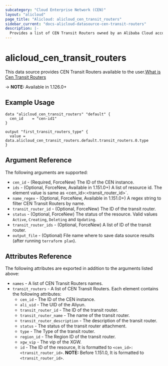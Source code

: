 ```yaml
---
subcategory: "Cloud Enterprise Network (CEN)"
layout: "alicloud"
page_title: "Alicloud: alicloud_cen_transit_routers"
sidebar_current: "docs-alicloud-datasource-cen-transit-routers"
description: |-
  Provides a list of CEN Transit Routers owned by an Alibaba Cloud account.
---
```


# alicloud\_cen\_transit\_routers

This data source provides CEN Transit Routers available to the user.[What is Cen Transit Routers](https://help.aliyun.com/document_detail/261219.html)

-> **NOTE:** Available in 1.126.0+

## Example Usage

```
data "alicloud_cen_transit_routers" "default" {
  cen_id    = "cen-id1"
}

output "first_transit_routers_type" {
  value = data.alicloud_cen_transit_routers.default.transit_routers.0.type
}
```

## Argument Reference

The following arguments are supported:

* `cen_id` - (Required, ForceNew) The ID of the CEN instance.
* `ids` - (Optional, ForceNew, Available in 1.151.0+) A list of resource id. The element value is same as <cen_id>:<transit_router_id>`.
* `name_regex` - (Optional, ForceNew, Available in 1.151.0+) A regex string to filter CEN Transit Routers by name.
* `transit_router_id` - (Optional, ForceNew) The ID of the transit router.
* `status` - (Optional, ForceNew) The status of the resource. Valid values `Active`, `Creating`, `Deleting` and `Updating`.  
* `transit_router_ids` - (Optional, ForceNew) A list of ID of the transit router.
* `output_file` - (Optional) File name where to save data source results (after running `terraform plan`).

## Attributes Reference

The following attributes are exported in addition to the arguments listed above:

* `names` - A list of  CEN Transit Routers names.
* `transit_routers` - A list of CEN Transit Routers. Each element contains the following attributes:
    * `cen_id` - The ID of the CEN instance.
    * `ali_uid` - The UID of the Aliyun.
    * `transit_router_id` - The ID of the transit router.
    * `transit_router_name` - The name of the transit router.
    * `transit_router_description` - The description of the transit router.
    * `status` - The status of the transit router attachment.
    * `type` - The Type of the transit router.
    * `region_id` - The Region ID of the transit router.
    * `xgw_vip` - The vip of the XGW.
    * `id` - The ID of the resource, It is formatted to `<cen_id>:<transit_router_id>`. **NOTE:** Before 1.151.0, It is formatted to `<transit_router_id>`.
